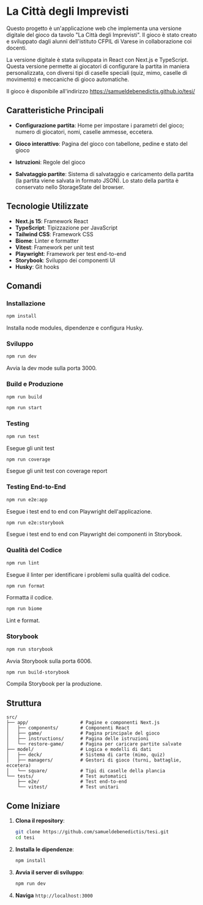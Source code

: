 # La Città degli Imprevisti

Questo progetto è un'applicazione web che implementa una versione digitale del gioco da tavolo "La Città degli Imprevisti".
Il gioco è stato creato e sviluppato dagli alunni dell'istituto CFPIL di Varese in collaborazione coi docenti.

La versione digitale è stata sviluppata in React con Next.js e TypeScript.
Questa versione permette ai giocatori di configurare la partita in maniera personalizzata, con diversi tipi di caselle speciali (quiz, mimo, caselle di movimento) e meccaniche di gioco automatiche.

Il gioco è disponibile all'indirizzo
https://samueldebenedictis.github.io/tesi/

## Caratteristiche Principali

- **Configurazione partita**: Home per impostare i parametri del gioco; numero di giocatori, nomi, caselle ammesse, eccetera.

- **Gioco interattivo**: Pagina del gioco con tabellone, pedine e stato del gioco
- **Istruzioni**: Regole del gioco
- **Salvataggio partite**: Sistema di salvataggio e caricamento della partita (la partita viene salvata in formato JSON). Lo stato della partita è conservato nello StorageState del browser.

## Tecnologie Utilizzate

- **Next.js 15**: Framework React
- **TypeScript**: Tipizzazione per JavaScript
- **Tailwind CSS**: Framework CSS
- **Biome**: Linter e formatter
- **Vitest**: Framework per unit test
- **Playwright**: Framework per test end-to-end
- **Storybook**: Sviluppo dei componenti UI
- **Husky**: Git hooks

## Comandi

### Installazione
```bash
npm install
```
Installa node modules, dipendenze e configura Husky.

### Sviluppo
```bash
npm run dev
```
Avvia la dev mode sulla porta 3000.

### Build e Produzione
```bash
npm run build
```

```bash
npm run start
```

### Testing
```bash
npm run test
```
Esegue gli unit test

```bash
npm run coverage
```
Esegue gli unit test con coverage report

### Testing End-to-End
```bash
npm run e2e:app
```
Esegue i test end to end con Playwright dell'applicazione.

```bash
npm run e2e:storybook
```
Esegue i test end to end con Playwright dei componenti in Storybook.

### Qualità del Codice
```bash
npm run lint
```
Esegue il linter per identificare i problemi sulla qualità del codice.

```bash
npm run format
```
Formatta il codice.

```bash
npm run biome
```
Lint e format.

### Storybook
```bash
npm run storybook
```
Avvia Storybook sulla porta 6006.

```bash
npm run build-storybook
```
Compila Storybook per la produzione.


## Struttura

```
src/
├── app/                   # Pagine e componenti Next.js
│   ├── components/        # Componenti React
│   ├── game/              # Pagina principale del gioco
│   ├── instructions/      # Pagina delle istruzioni
│   └── restore-game/      # Pagina per caricare partite salvate
├── model/                 # Logica e modelli di dati
│   ├── deck/              # Sistema di carte (mimo, quiz)
│   ├── managers/          # Gestori di gioco (turni, battaglie, eccetera)
│   └── square/            # Tipi di caselle della plancia
└── tests/                 # Test automatici
    ├── e2e/               # Test end-to-end
    └── vitest/            # Test unitari
```

## Come Iniziare

1. **Clona il repository**:
   ```bash
   git clone https://github.com/samueldebenedictis/tesi.git
   cd tesi
   ```

2. **Installa le dipendenze**:
   ```bash
   npm install
   ```

3. **Avvia il server di sviluppo**:
   ```bash
   npm run dev
   ```

4. **Naviga** `http://localhost:3000`
